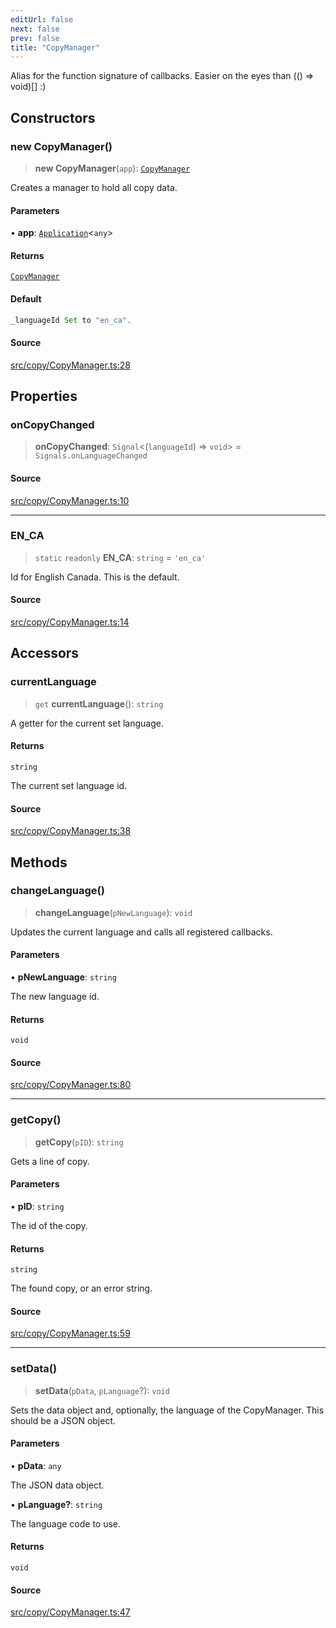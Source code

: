 ```yaml
---
editUrl: false
next: false
prev: false
title: "CopyManager"
---
```


Alias for the function signature of callbacks. Easier on the eyes than (() => void)[] :)

## Constructors

### new CopyManager()

> **new CopyManager**(`app`): [`CopyManager`](/api/classes/copymanager/)

Creates a manager to hold all copy data.

#### Parameters

• **app**: [`Application`](/api/classes/application/)\<`any`\>

#### Returns

[`CopyManager`](/api/classes/copymanager/)

#### Default

```ts
_languageId Set to "en_ca".
```

#### Source

[src/copy/CopyManager.ts:28](https://github.com/relishinc/dill-pixel/blob/543438455c9a47928084300159416186c2aa1095/src/copy/CopyManager.ts#L28)

## Properties

### onCopyChanged

> **onCopyChanged**: `Signal`\<(`languageId`) => `void`\> = `Signals.onLanguageChanged`

#### Source

[src/copy/CopyManager.ts:10](https://github.com/relishinc/dill-pixel/blob/543438455c9a47928084300159416186c2aa1095/src/copy/CopyManager.ts#L10)

***

### EN\_CA

> `static` `readonly` **EN\_CA**: `string` = `'en_ca'`

Id for English Canada. This is the default.

#### Source

[src/copy/CopyManager.ts:14](https://github.com/relishinc/dill-pixel/blob/543438455c9a47928084300159416186c2aa1095/src/copy/CopyManager.ts#L14)

## Accessors

### currentLanguage

> `get` **currentLanguage**(): `string`

A getter for the current set language.

#### Returns

`string`

The current set language id.

#### Source

[src/copy/CopyManager.ts:38](https://github.com/relishinc/dill-pixel/blob/543438455c9a47928084300159416186c2aa1095/src/copy/CopyManager.ts#L38)

## Methods

### changeLanguage()

> **changeLanguage**(`pNewLanguage`): `void`

Updates the current language and calls all registered callbacks.

#### Parameters

• **pNewLanguage**: `string`

The new language id.

#### Returns

`void`

#### Source

[src/copy/CopyManager.ts:80](https://github.com/relishinc/dill-pixel/blob/543438455c9a47928084300159416186c2aa1095/src/copy/CopyManager.ts#L80)

***

### getCopy()

> **getCopy**(`pID`): `string`

Gets a line of copy.

#### Parameters

• **pID**: `string`

The id of the copy.

#### Returns

`string`

The found copy, or an error string.

#### Source

[src/copy/CopyManager.ts:59](https://github.com/relishinc/dill-pixel/blob/543438455c9a47928084300159416186c2aa1095/src/copy/CopyManager.ts#L59)

***

### setData()

> **setData**(`pData`, `pLanguage`?): `void`

Sets the data object and, optionally, the language of the CopyManager. This should be a JSON object.

#### Parameters

• **pData**: `any`

The JSON data object.

• **pLanguage?**: `string`

The language code to use.

#### Returns

`void`

#### Source

[src/copy/CopyManager.ts:47](https://github.com/relishinc/dill-pixel/blob/543438455c9a47928084300159416186c2aa1095/src/copy/CopyManager.ts#L47)
